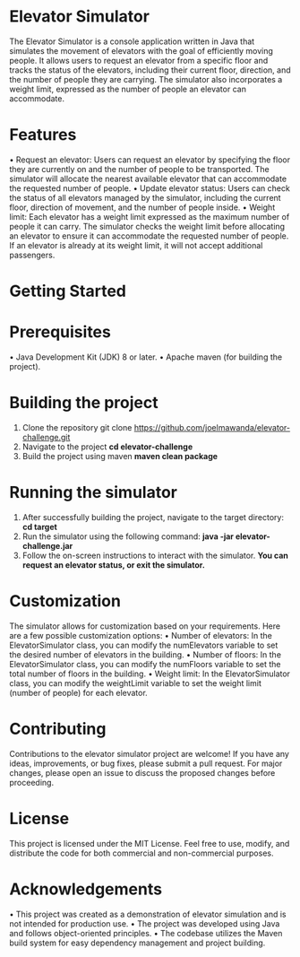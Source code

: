 # Elevator Simulator
The Elevator Simulator is a console application written in Java that simulates the movement of elevators with the goal of efficiently moving people. It allows users to request an elevator from a specific floor and tracks the status of the elevators, including their current floor, direction, and the number of people they are carrying. The simulator also incorporates a weight limit, expressed as the number of people an elevator can accommodate.
# Features
•	Request an elevator: Users can request an elevator by specifying the floor they are currently on and the number of people to be transported. The simulator will allocate   the nearest available elevator that can accommodate the requested number of people.
•	Update elevator status: Users can check the status of all elevators managed by the simulator, including the current floor, direction of movement, and the number of people   inside.
•	Weight limit: Each elevator has a weight limit expressed as the maximum number of people it can carry. The simulator checks the weight limit before allocating an elevator   to ensure it can accommodate the requested number of people. If an elevator is already at its weight limit, it will not accept additional passengers.
# Getting Started
# Prerequisites
•	Java Development Kit (JDK) 8 or later.
•	Apache maven (for building the project).
# Building the project
  1. Clone the repository git clone https://github.com/joelmawanda/elevator-challenge.git
  2. Navigate to the project **cd elevator-challenge**
  3. Build the project using maven **maven clean package**

# Running the simulator
  1. After successfully building the project, navigate to the target directory: **cd target**
  2. Run the simulator using the following command: **java -jar elevator-challenge.jar**
  3. Follow the on-screen instructions to interact with the simulator. **You can request an elevator status, or exit the simulator.**

# Customization
The simulator allows for customization based on your requirements. Here are a few possible customization options:
•	Number of elevators: In the ElevatorSimulator class, you can modify the numElevators variable to set the desired number of elevators in the building.
•	Number of floors: In the ElevatorSimulator class, you can modify the numFloors variable to set the total number of floors in the building.
•	Weight limit: In the ElevatorSimulator class, you can modify the weightLimit variable to set the weight limit (number of people) for each elevator.

# Contributing
Contributions to the elevator simulator project are welcome! If you have any ideas, improvements, or bug fixes, please submit a pull request. For major changes, please open an issue to discuss the proposed changes before proceeding.

# License
This project is licensed under the MIT License. Feel free to use, modify, and distribute the code for both commercial and non-commercial purposes.

# Acknowledgements
•	This project was created as a demonstration of elevator simulation and is not intended for production use.
•	The project was developed using Java and follows object-oriented principles.
•	The codebase utilizes the Maven build system for easy dependency management and project building.



  
